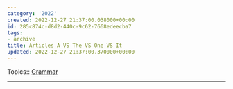 ```yaml
---
category: '2022'
created: 2022-12-27 21:37:00.038000+00:00
id: 285c874c-d8d2-440c-9c62-7668edeecba7
tags:
- archive
title: Articles A VS The VS One VS It
updated: 2022-12-27 21:37:00.370000+00:00
---
```

   
Topics:: [Grammar](../topics/grammar.md)   
   
   
---